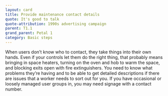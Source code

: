 ```yaml
---
layout: card
title: Provide maintenance contact details
quote: It's good to talk
quote-attribution: 1990s advertising campaign 
parent: T1.1
grand_parent: Petal 1
category: Basic steps
---
```


When users don’t know who to contact, they take things into their own hands. Even if your controls let them do the right thing, that probably means bringing in space heaters, turning on the oven and hob to warm the space, and blocking exits open with fire extinguishers. You need to know what problems they’re having and to be able to get detailed descriptions if there are issues that a worker needs to sort out for you. If you have occasional or loosely managed user groups in, you may need signage with a contact number.

